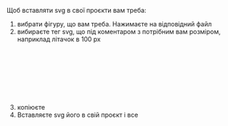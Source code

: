 Щоб вставляти svg в свої проєкти вам треба:
1) вибрати фігуру, що вам треба. Нажимаєте на відповідний файл
2) вибираєте тег svg, що під коментаром з потрібним вам розміром, наприклад літачок в 100 px
3) копіюєте <svg> з цією фігурою( тег svg знаходиться під коментарем з розміром фігури; якщо там написано '! NOT DONE', то це означає, що
тег svg ще не дороблено )
4) Вставляєте svg його в свій проєкт і все
